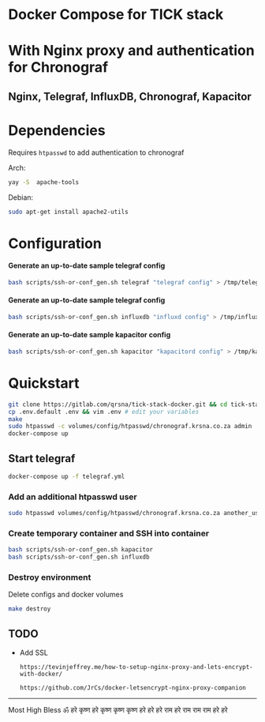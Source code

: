 # Docker Compose for TICK stack 
# With Nginx proxy and authentication for Chronograf

## Nginx, Telegraf, InfluxDB, Chronograf, Kapacitor

# Dependencies
Requires `htpasswd` to add authentication to chronograf

Arch:
```bash
yay -S  apache-tools
```

Debian:
```bash
sudo apt-get install apache2-utils
```

# Configuration

#### Generate an up-to-date sample telegraf config
```bash
bash scripts/ssh-or-conf_gen.sh telegraf "telegraf config" > /tmp/telegraf.conf
```

#### Generate an up-to-date sample telegraf config
```bash
bash scripts/ssh-or-conf_gen.sh influxdb "influxd config" > /tmp/influxd.conf
```

#### Generate an up-to-date sample kapacitor config
```bash
bash scripts/ssh-or-conf_gen.sh kapacitor "kapacitord config" > /tmp/kapacitord.conf
```

# Quickstart

```bash
git clone https://gitlab.com/qrsna/tick-stack-docker.git && cd tick-stack-docker
cp .env.default .env && vim .env # edit your variables
make
sudo htpasswd -c volumes/config/htpasswd/chronograf.krsna.co.za admin
docker-compose up 
```

## Start telegraf
```bash
docker-compose up -f telegraf.yml
```

### Add an additional htpasswd user
```bash
sudo htpasswd volumes/config/htpasswd/chronograf.krsna.co.za another_user
```

### Create temporary container and SSH into container
```bash
bash scripts/ssh-or-conf_gen.sh kapacitor 
bash scripts/ssh-or-conf_gen.sh influxdb
```

### Destroy environment
Delete configs and docker volumes
```bash
make destroy
```

## TODO
- Add SSL

  `https://tevinjeffrey.me/how-to-setup-nginx-proxy-and-lets-encrypt-with-docker/`

  `https://github.com/JrCs/docker-letsencrypt-nginx-proxy-companion`

----
Most High Bless ॐ 
हरे कृष्ण हरे कृष्ण कृष्ण कृष्ण हरे हरे हरे राम हरे राम राम राम हरे हरे
